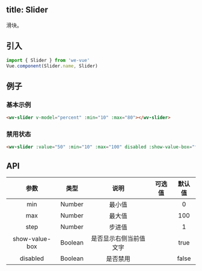 title: Slider
---
滑块。

## 引入

```js
import { Slider } from 'we-vue'
Vue.component(Slider.name, Slider)
```

## 例子

### 基本示例

```html
<wv-slider v-model="percent" :min="10" :max="80"></wv-slider>
```

### 禁用状态

```html
<wv-slider :value="50" :min="10" :max="100" disabled :show-value-box="false"></wv-slider>
```

## API

|   参数   |   类型    |   说明   | 可选值  |  默认值  |
| :----: | :-----: | :----: | :--: | :---: |
| min  | Number  |  最小值   |      |   0    |
| max  | Number  |  最大值   |      |   100    |
| step  | Number  |  步进值   |      |   1    |
| show-value-box  | Boolean  |  是否显示右侧当前值文字   |      |   true    |
| disabled | Boolean | 是否禁用 |      | false |